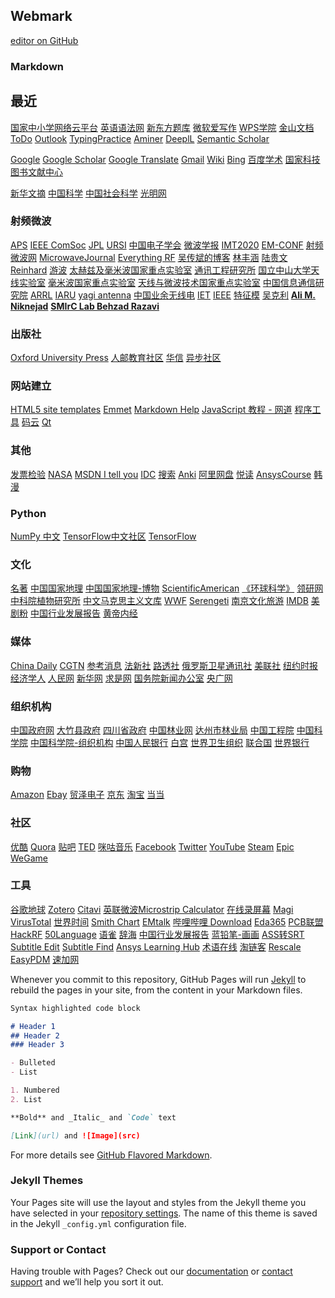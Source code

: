 ## Webmark

 [editor on GitHub](https://github.com/Angleja/JSQAngle.github.io/edit/main/README.md) 

### Markdown


## 最近
[国家中小学网络云平台](https://ykt.eduyun.cn/)
[英语语法网](http://www.yygrammar.com/)
[新东方题库](www.koolearn.com/shiti)
[微软爱写作](http://aimwriting.mtutor.engkoo.com/)
[WPS学院](https://www.wps.cn/learning/)
[金山文档](https://www.kdocs.cn/latest)
[ToDo](https://to-do.microsoft.com/tasks/myday)
[Outlook](https://outlook.live.com/mail/0/archive)
[TypingPractice](https://www.keybr.com/)
[Aminer](https://www.aminer.org/)
[DeeplL](https://www.deepl.com/translator)
[Semantic Scholar](https://www.semanticscholar.org/)

[Google](https://www.google.com)
[Google Scholar](https://scholar.google.com.hk/schhp?hl=zh-CN&as_sdt=0,5)
[Google Translate](http://translate.google.cn/)
[Gmail](https://mail.google.com/)
[Wiki](https://www.wikipedia.org/)
[Bing](https://www.bing.com/)
[百度学术](http://xueshu.baidu.com/)
[国家科技图书文献中心](https://www.nstl.gov.cn/)

[新华文摘](http://www.xinhuawz.com/)
[中国科学](https://www.scichina.com/)
[中国社会科学](http://sscp.cssn.cn/)
[光明网](https://www.gmw.cn/)
### 射频微波
[APS](https://www.ieeeaps.org/)
[IEEE ComSoc](https://www.comsoc.org/)
[JPL](https://www.jpl.nasa.gov/)
[URSI](http://www.crac.org.cn/)
[中国电子学会](https://www.cie-info.org.cn/)
[微波学报](http://www.mwjournal.org/wbxb/ch/index.aspx)
[IMT2020](http://www.mwjournal.org/wbxb/ch/index.aspx)
[EM-CONF](http://www.em-conf.com/em-conf/index.html)
[射频微波网](http://www.mwrf.net/)
[MicrowaveJournal](https://www.microwavejournal.com/)
[Everything RF](https://www.everythingrf.com/)
[吴传斌的博客](https://www.mr-wu.cn/)
[林丰涵](https://sist.shanghaitech.edu.cn/2020/0707/c7499a53892/page.htm)
[陆贵文](https://scholars.cityu.edu.hk/en/persons/kwai-man-luk(8556f0cf-0144-46ab-8d73-7220e2088811).html)
[Reinhard](https://www.bu.edu/chemistry/faculty/reinhard/)
[游波](http://faculty.hust.edu.cn/youbo/zh_CN/xsxx/2260562/list/index.htm)
[太赫兹及毫米波国家重点实验室](http://www.ee.cityu.edu.hk/~sklmw/index_c.html)
[通讯工程研究所](https://ice.nsysu.edu.tw/index.php)
[国立中山大学天线实验室](http://antenna.ee.nsysu.edu.tw/)
[毫米波国家重点实验室](https://mmw.seu.edu.cn/)
[天线与微波技术国家重点实验室](https://amt.xidian.edu.cn/index.html)
[中国信息通信研究院](http://www.caict.ac.cn/)
[ARRL](http://www.arrl.org/)
[IARU](https://www.iaru.org/)
[yagi antenna](http://www.yagiantenna.com/)
[中国业余无线电](http://www.crac.org.cn/)
[IET](https://www.theiet.org/)
[IEEE](https://www.ieee.org/)
[特征模](http://www.characteristicmodes.org/)
[吴克利](http://www.ee.cuhk.edu.hk/~klwu/)
**[Ali M. Niknejad](http://rfic.eecs.berkeley.edu/~niknejad/)**
**[SMIrC Lab ](http://www-smirc.stanford.edu/people.html)**
**[Behzad Razavi](http://www.seas.ucla.edu/brweb/)**
### 出版社
[Oxford University Press](http://global.oup.com/?cc=cn#)
[人邮教育社区](http://www.ryjiaoyu.com/)
[华信](https://www.hxedu.com.cn/)
[异步社区](https://www.epubit.com/)
### 网站建立
[HTML5 site templates](https://html5up.net/)
[Emmet](https://emmet.io/)
[Markdown Help](https://markdown-zh.readthedocs.io/en/latest/)
[JavaScript 教程 - 网道](https://wangdoc.com/javascript/)
[程序工具](http://tooool.org/)
[码云](https://gitee.com/)
[Qt](https://www.qt.io/cn)
[]()
[]()
[]()
### 其他
[发票检验](https://inv-veri.chinatax.gov.cn/)
[NASA](https://www.nasa.gov/)
[MSDN I tell you](http://msdn.itellyou.cn/)
[IDC](https://www.idc.com/)
[搜索](https://duckduckgo.com/?natb=v277-6ud&cp=atbhc)
[Anki](https://apps.ankiweb.net/)
[阿里网盘](https://www.teambition.com/products/pan)
[悦读](http://yd.51zhy.cn/)
[AnsysCourse](https://courses.ansys.com/)
[韩漫](http://m.hanmanse.com/)
### Python
[NumPy 中文](https://www.numpy.org.cn/)
[TensorFlow中文社区](http://www.tensorfly.cn/)
[TensorFlow](https://tensorflow.google.cn/)
### 文化
[名著](http://www.sdmzh.com.cn/)
[中国国家地理](http://www.dili360.com/)
[中国国家地理-博物](http://www.dili360.com/nh)
[ScientificAmerican](https://www.scientificamerican.com/)
[《环球科学》](https://www.huanqiukexue.com/)
[领研网](https://www.linkresearcher.com/)
[中科院植物研究所](http://www.ibcas.ac.cn/)
[中文马克思主义文库](www.marxists.org/chinese/index.html)
[WWF](https://www.worldwildlife.org/)
[Serengeti](https://www.serengeti.com/)
[南京文化旅游](https://www.gonanjingchina.com/)
[IMDB](https://www.imdb.com/)
[美剧粉](www.mjf2020.com)
[中国行业发展报告](http://report.cei.cn/index.html)
[黄帝内经](https://gitee.com/songjinghe/hall-of-light)
### 媒体
[China Daily](https://www.chinadaily.com.cn/china/)
[CGTN](https://www.cgtn.com/)
[参考消息](http://world.cankaoxiaoxi.com/)
[法新社](https://www.afp.com/)
[路透社](http://www.mryzx.com/)
[俄罗斯卫星通讯社](http://sputniknews.cn/)
[美联社](https://www.ap.org/en-gb/)
[纽约时报](https://www.nytimes.com/)
[经济学人](https://www.economist.com/)
[人民网](http://www.people.com.cn/)
[新华网](http://www.news.cn/)
[求是网](http://www.qstheory.cn/)
[国务院新闻办公室](http://www.scio.gov.cn/index.htm)
[央广网](http://www.cnr.cn/)
### 组织机构
[中国政府网](http://www.gov.cn/)
[大竹县政府](http://www.dazhu.gov.cn/)
[四川省政府](https://www.sc.gov.cn/)
[中国林业网](http://www.forestry.gov.cn/main/index.html)
[达州市林业局](http://lyj.dazhou.gov.cn/scly/)
[中国工程院](http://www.cae.cn/)
[中国科学院](http://www.cas.cn/)
[中国科学院-组织机构](http://www.cas.cn/zz/)
[中国人民银行](http://www.pbc.gov.cn/)
[白宫](https://www.whitehouse.gov/)
[世界卫生组织](https://www.who.int/zh)
[联合国](https://www.un.org/zh/)
[世界银行](https://www.worldbank.org/)

### 购物
[Amazon](https://www.amazon.com/ref=nav_logo)
[Ebay](https://www.ebay.com/)
[贸泽电子](http://www.mouser.cn)
[京东](www.jd.com)
[淘宝](www.taobao.com)
[当当](http://www.dangdang.com/)
### 社区
[优酷](https://www.youku.com/)
[Quora](https://www.quora.com/)
[贴吧](https://tieba.baidu.com/index.html)
[TED](http://www.ted.com/)
[咪咕音乐](http://music.migu.cn/v3)
[Facebook](https://www.facebook.com/)
[Twitter](https://twitter.com/home)
[YouTube](https://www.youtube.com/)
[Steam](https://store.steampowered.com/)
[Epic](https://www.epicgames.com/store/zh-Hant/)
[WeGame](https://www.wegame.com.cn/)

### 工具
[谷歌地球](https://www.google.com/earth/)
[Zotero](https://www.zotero.org/)
[Citavi](https://www.softhead-citavi.com/)
[英联微波Microstrip Calculator](https://www.ainfoinc.cn/t-calculator-microstrip)
[在线录屏幕](https://www.apowersoft.cn/free-online-screen-recorder)
[Magi](https://magi.com/)
[VirusTotal](https://www.virustotal.com/gui/home/upload)
[世界时间](https://24timezones.com/#/map)
[Smith Chart](https://www.will-kelsey.com/smith_chart/)
[EMtalk](http://www.emtalk.com/index.htm)
[哔哩哔哩 Download](https://www.videotosave.com/bilibili-video-downloader/)
[Eda365](https://eda365.com/forum.php)
[PCB联盟](https://www.pcbbar.com/)
[HackRF](http://www.hackrf.net/)
[50Language](http://www.goethe-verlag.com/)
[语雀](https://www.yuque.com/dashboard)
[辞海](https://www.cihai.com.cn/index)
[中国行业发展报告](http://report.cei.cn/index.html)
[蓝铅笔-画画](https://www.lanqb.com/)
[ASS转SRT](https://lab.sorz.org/tools/asstosrt/)
[Subtitle Edit](http://www.aegisub.org/)
[Subtitle Find](https://subdl.com/)
[Ansys Learning Hub](https://www.ansys.com/services/learning-hub)
[术语在线](https://www.termonline.cn/index)
[淘链客](http://www.toplinks.cc/s/)
[Rescale](https://www.rescale.com/ansys/)
[EasyPDM](https://www.simright.com/apps/easypdm)
[速加网](https://www.sogaa.net/)

Whenever you commit to this repository, GitHub Pages will run [Jekyll](https://jekyllrb.com/) to rebuild the pages in your site, from the content in your Markdown files.

```markdown
Syntax highlighted code block

# Header 1
## Header 2
### Header 3

- Bulleted
- List

1. Numbered
2. List

**Bold** and _Italic_ and `Code` text

[Link](url) and ![Image](src)
```
For more details see [GitHub Flavored Markdown](https://guides.github.com/features/mastering-markdown/).
### Jekyll Themes

Your Pages site will use the layout and styles from the Jekyll theme you have selected in your [repository settings](https://github.com/Angleja/JSQAngle.github.io/settings/pages). The name of this theme is saved in the Jekyll `_config.yml` configuration file.

### Support or Contact

Having trouble with Pages? Check out our [documentation](https://docs.github.com/categories/github-pages-basics/) or [contact support](https://support.github.com/contact) and we’ll help you sort it out.
